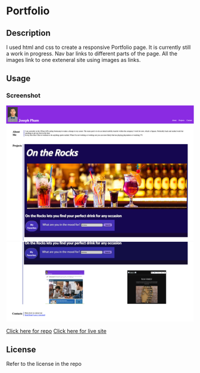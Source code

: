 # Portfolio

## Description 
I used html and css to create a responsive Portfolio page. It is currently still a work in progress. Nav bar links to different parts of the page. All the images link to one exteneral site using images as links.

## Usage

### Screenshot 
<img src="https://github.com/jtpham13/Portfolio/blob/main/screenshot/ontherocksupdated.png"/>

<img src="https://github.com/jtpham13/Portfolio/blob/main/screenshot/updatedprokect2.png"/>

[Click here for repo](https://github.com/jtpham13/Portfolio)
[Click here for live site](https://jtpham13.github.io/Portfolio/)

## License 

Refer to the license in the repo


